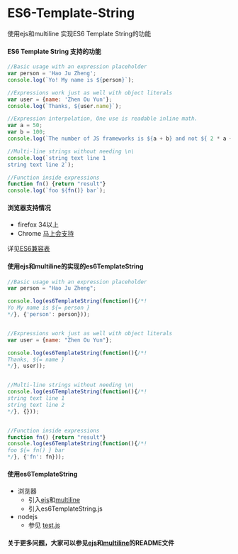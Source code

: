 ES6-Template-String
===================

使用ejs和multiline 实现ES6 Template String的功能

#### ES6 Template String 支持的功能 

```javascript
//Basic usage with an expression placeholder
var person = 'Hao Ju Zheng';
console.log(`Yo! My name is ${person}`);

//Expressions work just as well with object literals
var user = {name: 'Zhen Ou Yun'};
console.log(`Thanks, ${user.name}`);

//Expression interpolation, One use is readable inline math.
var a = 50;
var b = 100;
console.log(`The number of JS frameworks is ${a + b} and not ${ 2 * a +b }`);

//Multi-line strings without needing \n\
console.log(`string text line 1
string text line 2`);

//Function inside expressions
function fn() {return "result"}
console.log(`foo ${fn()} bar`);
```

#### 浏览器支持情况

- firefox 34以上
- Chrome [马上会支持][4]

详见[ES6兼容表][3]

#### 使用ejs和multiline的实现的es6TemplateString

```javascript
//Basic usage with an expression placeholder
var person = "Hao Ju Zheng";

console.log(es6TemplateString(function(){/*!
Yo My name is ${= person }
*/}, {'person': person}));


//Expressions work just as well with object literals
var user = {name: "Zhen Ou Yun"};

console.log(es6TemplateString(function(){/*!
Thanks, ${= name }
*/}, user));


//Multi-line strings without needing \n\
console.log(es6TemplateString(function(){/*!
string text line 1
string text line 2
*/}, {}));


//Function inside expressions
function fn() {return "result"}
console.log(es6TemplateString(function(){/*!
foo ${= fn() } bar
*/}, {'fn': fn}));
```
#### 使用es6TemplateString

- 浏览器
   - 引入[ejs][2]和[multiline][1]
   - 引入es6TemplateString.js
- nodejs
   - 参见 [test.js][0]
   
#### 关于更多问题，大家可以参见[ejs][2]和[multiline][1]的README文件
   
[0]:https://github.com/hjzheng/ES6-Template-String/blob/master/test.js
[1]:https://github.com/sindresorhus/multiline
[2]:https://github.com/tj/ejs
[3]:https://kangax.github.io/compat-table/es6/
[4]:https://twitter.com/addyosmani/status/541978036904554496?utm_source=javascriptweekly&utm_medium=email
